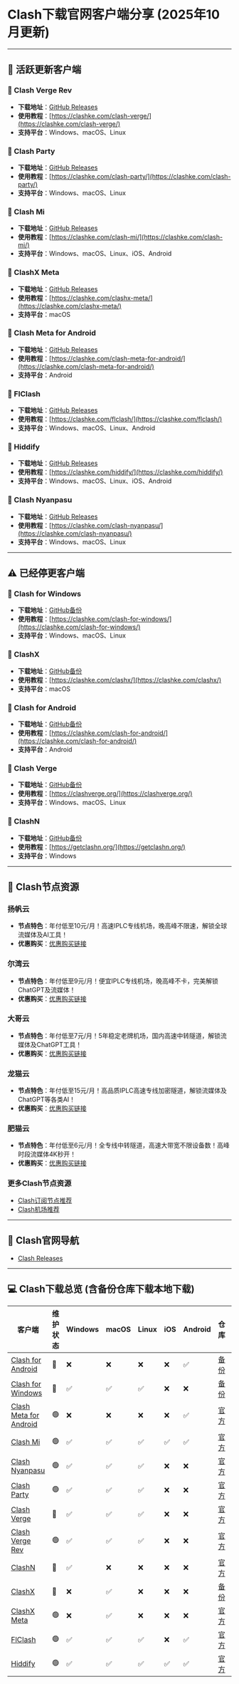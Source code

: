 # Clash下载官网客户端分享 (2025年10月更新)

---

## :dart: 活跃更新客户端

### :pushpin: Clash Verge Rev
- **下载地址**：[GitHub Releases](https://github.com/clash-verge-rev/clash-verge-rev/releases)
- **使用教程**：[https://clashke.com/clash-verge/](https://clashke.com/clash-verge/)
- **支持平台**：Windows、macOS、Linux

### :pushpin: Clash Party
- **下载地址**：[GitHub Releases](https://github.com/mihomo-party-org/clash-party/releases)
- **使用教程**：[https://clashke.com/clash-party/](https://clashke.com/clash-party/)
- **支持平台**：Windows、macOS、Linux

### :pushpin: Clash Mi
- **下载地址**：[GitHub Releases](https://github.com/KaringX/clashmi/releases)
- **使用教程**：[https://clashke.com/clash-mi/](https://clashke.com/clash-mi/)
- **支持平台**：Windows、macOS、Linux、iOS、Android

### :pushpin: ClashX Meta
- **下载地址**：[GitHub Releases](https://github.com/MetaCubeX/ClashX.Meta/releases)
- **使用教程**：[https://clashke.com/clashx-meta/](https://clashke.com/clashx-meta/)
- **支持平台**：macOS

### :pushpin: Clash Meta for Android
- **下载地址**：[GitHub Releases](https://github.com/MetaCubeX/ClashMetaForAndroid/releases)
- **使用教程**：[https://clashke.com/clash-meta-for-android/](https://clashke.com/clash-meta-for-android/)
- **支持平台**：Android

### :pushpin: FlClash
- **下载地址**：[GitHub Releases](https://github.com/chen08209/FlClash/releases)
- **使用教程**：[https://clashke.com/flclash/](https://clashke.com/flclash/)
- **支持平台**：Windows、macOS、Linux、Android

### :pushpin: Hiddify
- **下载地址**：[GitHub Releases](https://github.com/hiddify/hiddify-app/releases)
- **使用教程**：[https://clashke.com/hiddify/](https://clashke.com/hiddify/)
- **支持平台**：Windows、macOS、Linux、iOS、Android

### :pushpin: Clash Nyanpasu
- **下载地址**：[GitHub Releases](https://github.com/LibNyanpasu/clash-nyanpasu/releases)
- **使用教程**：[https://clashke.com/clash-nyanpasu/](https://clashke.com/clash-nyanpasu/)
- **支持平台**：Windows、macOS、Linux

---

## :warning: 已经停更客户端

### :pushpin: Clash for Windows
- **下载地址**：[GitHub备份](https://github.com/clashke/Clash-for-Windows)
- **使用教程**：[https://clashke.com/clash-for-windows/](https://clashke.com/clash-for-windows/)
- **支持平台**：Windows、macOS、Linux

### :pushpin: ClashX
- **下载地址**：[GitHub备份](https://github.com/clashke/ClashX)
- **使用教程**：[https://clashke.com/clashx/](https://clashke.com/clashx/)
- **支持平台**：macOS

### :pushpin: Clash for Android
- **下载地址**：[GitHub备份](https://github.com/clashke/Clash-for-Android)
- **使用教程**：[https://clashke.com/clash-for-android/](https://clashke.com/clash-for-android/)
- **支持平台**：Android

### :pushpin: Clash Verge
- **下载地址**：[GitHub备份](https://github.com/zzzgydi/clash-verge/releases)
- **使用教程**：[https://clashverge.org/](https://clashverge.org/)
- **支持平台**：Windows、macOS、Linux

### :pushpin: ClashN
- **下载地址**：[GitHub备份](https://github.com/2dust/clashN/releases)
- **使用教程**：[https://getclashn.org/](https://getclashn.org/)
- **支持平台**：Windows

---

## :memo: Clash节点资源

### 扬帆云
- **节点特色**：年付低至10元/月！高速IPLC专线机场，晚高峰不限速，解锁全球流媒体及AI工具！
- **优惠购买**：[优惠购买链接](https://clashke-github.affout.com/yangfanyun/)

### 尔湾云
- **节点特色**：年付低至9元/月！便宜IPLC专线机场，晚高峰不卡，完美解锁ChatGPT及流媒体！
- **优惠购买**：[优惠购买链接](https://clashke-github.affout.com/erwan/)

### 大哥云
- **节点特色**：年付低至7元/月！5年稳定老牌机场，国内高速中转隧道，解锁流媒体及ChatGPT工具！
- **优惠购买**：[优惠购买链接](https://clashke-github.affout.com/dageyun/)

### 龙猫云
- **节点特色**：年付低至15元/月！高品质IPLC高速专线加密隧道，解锁流媒体及ChatGPT等各类AI！
- **优惠购买**：[优惠购买链接](https://clashke-github.affout.com/totorocloud/)

### 肥猫云
- **节点特色**：年付低至6元/月！全专线中转隧道，高速大带宽不限设备数！高峰时段流媒体4K秒开！
- **优惠购买**：[优惠购买链接](https://clashke-github.affout.com/fatcatcloud/)

### 更多Clash节点资源

- [Clash订阅节点推荐](https://github.com/clashke/ClashNode)
- [Clash机场推荐](https://clashke.com/node/)

---

## :office: Clash官网导航

- [Clash Releases](https://clashke.com/clash-releases/)

---

## :computer: Clash下载总览 (含备份仓库下载本地下载)

| 客户端                    | 维护状态 | Windows | macOS | Linux | iOS | Android | 仓库 | 教程 |
|------------------------|------|---------|-------|-------|-----|---------|----|----|
| [Clash for Android](https://clashforandroid.org/)      | :red_circle:    | :x:       | :x:     | :x:     | :x:   | :white_check_mark:       | [备份](https://github.com/clashke/Clash-for-Android) | [教程](https://clashforandroid.org/) |
| [Clash for Windows](https://clashforwindows.org/)      | :red_circle:    | :white_check_mark:       | :white_check_mark:     | :white_check_mark:     | :x:   | :x:       | [备份](https://github.com/clashke/Clash-for-Windows) | [教程](https://clashforwindows.org/) |
| [Clash Meta for Android](https://clashmetaforandroid.org/) | :green_circle:    | :x:       | :x:     | :x:     | :x:   | :white_check_mark:       | [官方](https://github.com/MetaCubeX/ClashMetaForAndroid/releases) | [教程](https://clashmetaforandroid.org/) |
| [Clash Mi](https://clash-mi.org/)               | :green_circle:    | :white_check_mark:       | :white_check_mark:     | :white_check_mark:     | :white_check_mark:   | :white_check_mark:       | [官方](https://github.com/KaringX/clashmi/releases) | [教程](https://clash-mi.org/) |
| [Clash Nyanpasu](https://clashnyanpasu.org/)         | :green_circle:    | :white_check_mark:       | :white_check_mark:     | :white_check_mark:     | :x:   | :x:       | [官方](https://github.com/LibNyanpasu/clash-nyanpasu/releases) | [教程](https://clashnyanpasu.org/) |
| [Clash Party](https://clash-party.org/)            | :green_circle:    | :white_check_mark:       | :white_check_mark:     | :white_check_mark:     | :x:   | :x:       | [官方](https://github.com/mihomo-party-org/clash-party/releases) | [教程](https://clash-party.org/) |
| [Clash Verge](https://clashverge.org/)            | :red_circle:    | :white_check_mark:       | :white_check_mark:     | :white_check_mark:     | :x:   | :x:       | [官方](https://github.com/zzzgydi/clash-verge/releases) | [教程](https://clashverge.org/) |
| [Clash Verge Rev](https://clashvergerev.org/)        | :green_circle:    | :white_check_mark:       | :white_check_mark:     | :white_check_mark:     | :x:   | :x:       | [官方](https://github.com/clash-verge-rev/clash-verge-rev/releases) | [教程](https://clashvergerev.org/) |
| [ClashN](https://getclashn.org/)                 | :red_circle:    | :white_check_mark:       | :x:     | :x:     | :x:   | :x:       | [官方](https://github.com/2dust/clashN/releases) | [教程](https://getclashn.org/) |
| [ClashX](https://clashx.org/)                 | :red_circle:    | :x:       | :white_check_mark:     | :x:     | :x:   | :x:       | [备份](https://github.com/clashke/ClashX) | [教程](https://clashx.org/) |
| [ClashX Meta](https://clashxmeta.org/)            | :green_circle:    | :x:       | :white_check_mark:     | :x:     | :x:   | :x:       | [官方](https://github.com/MetaCubeX/ClashX.Meta/releases) | [教程](https://clashxmeta.org/) |
| [FlClash](https://getflclash.org/)                | :green_circle:    | :white_check_mark:       | :white_check_mark:     | :white_check_mark:     | :x:   | :white_check_mark:       | [官方](https://github.com/chen08209/FlClash/releases) | [教程](https://getflclash.org/) |
| [Hiddify](https://gethiddify.org/)                | :green_circle:    | :white_check_mark:       | :white_check_mark:     | :white_check_mark:     | :white_check_mark:   | :white_check_mark:       | [官方](https://github.com/hiddify/hiddify-app/releases) | [教程](https://gethiddify.org/) |


